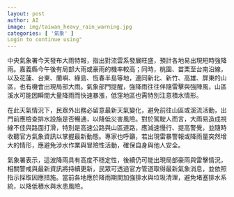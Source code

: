```yaml
---
layout: post
author: AI
image: img/taiwan_heavy_rain_warning.jpg
categories: [ '氣象' ]
Login to continue using"
---
```

中央氣象署今天發布大雨特報，指出對流雲系發展旺盛，預計各地易出現短時強降雨。嘉義縣今午後有局部大雨或豪雨的機率較高；同時，桃園、苗栗至台南沿線，以及花蓮、台東、蘭嶼、綠島、恆春半島等地，連同新北、新竹、高雄、屏東的山區，也有機會出現局部大雨。氣象部門提醒，強降雨往往伴隨雷擊與強陣風，山區溪水可能因瞬間大量降雨而快速暴漲，低窪地區也需特別注意積水情形。

在此天氣情況下，民眾外出務必留意最新天氣變化，避免前往山區或溪流活動，出門前應檢查排水設施是否暢通，以降低災害風險。對於駕駛人而言，大雨易造成視線不佳與路面打滑，特別是高速公路與山區道路，應減速慢行、提高警覺，並隨時收聽官方氣象資訊以掌握最新動態。專家也呼籲，若出現雷暴警報或降雨量突然增大的情形，應避免涉水作業與冒險性活動，確保自身與他人安全。

氣象署表示，這波降雨具有高度不穩定性，後續仍可能出現局部豪雨與雷擊情況，相關警戒與最新資訊將持續更新，民眾可透過官方管道取得最新氣象消息，並依照指示採取因應措施。當前各地應於降雨期間加強排水與垃圾清理，避免堵塞排水系統，以降低積水與水患風險。